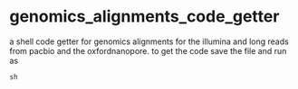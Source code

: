 # genomics_alignments_code_getter
a shell code getter for genomics alignments for the illumina and long reads from pacbio and the oxfordnanopore. to get the code save the file and run as 
```
sh
```

